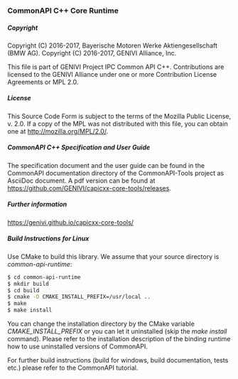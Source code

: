 ### CommonAPI C++ Core Runtime

##### Copyright
Copyright (C) 2016-2017, Bayerische Motoren Werke Aktiengesellschaft (BMW AG).
Copyright (C) 2016-2017, GENIVI Alliance, Inc.

This file is part of GENIVI Project IPC Common API C++.
Contributions are licensed to the GENIVI Alliance under one or more Contribution License Agreements or MPL 2.0.

##### License
This Source Code Form is subject to the terms of the Mozilla Public License, v. 2.0. If a copy of the MPL was not distributed with this file, you can obtain one at http://mozilla.org/MPL/2.0/.

##### CommonAPI C++ Specification and User Guide
The specification document and the user guide can be found in the CommonAPI documentation directory of the CommonAPI-Tools project as AsciiDoc document. A pdf version can be found at https://github.com/GENIVI/capicxx-core-tools/releases.

##### Further information
https://genivi.github.io/capicxx-core-tools/

##### Build Instructions for Linux

Use CMake to build this library. We assume that your source directory is _common-api-runtime_:
 
```bash
$ cd common-api-runtime
$ mkdir build
$ cd build
$ cmake -D CMAKE_INSTALL_PREFIX=/usr/local ..
$ make
$ make install
```

You can change the installation directory by the CMake variable _CMAKE_INSTALL_PREFIX_ or you can let it uninstalled (skip the _make install_ command). Please refer to the installation description of the binding runtime how to use uninstalled versions of CommonAPI.

For further build instructions (build for windows, build documentation, tests etc.) please refer to the CommonAPI tutorial.

